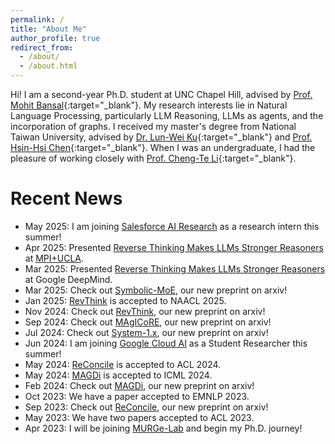 ```yaml
---
permalink: /
title: "About Me"
author_profile: true
redirect_from: 
  - /about/
  - /about.html
---
```


Hi! I am a second-year Ph.D. student at UNC Chapel Hill, advised by [Prof. Mohit Bansal](https://www.cs.unc.edu/~mbansal/){:target="\_blank"}. My research interests lie in Natural Language Processing, particularly LLM Reasoning, LLMs as agents, and the incorporation of graphs. I received my master's degree from National Taiwan University, advised by [Dr. Lun-Wei Ku](https://www.iis.sinica.edu.tw/pages/lwku/index_zh.html){:target="\_blank"} and [Prof. Hsin-Hsi Chen](http://nlg.csie.ntu.edu.tw/advisor.php){:target="\_blank"}. When I was an undergraduate, I had the pleasure of working closely with [Prof. Cheng-Te Li](https://sites.google.com/view/chengteli/){:target="\_blank"}. 

# Recent News
- May 2025: I am joining [Salesforce AI Research](https://www.salesforceairesearch.com/) as a research intern this summer!
- Apr 2025: Presented [Reverse Thinking Makes LLMs Stronger Reasoners](https://arxiv.org/abs/2411.19865) at [MPI+UCLA](https://www.mis.mpg.de/events/series/math-machine-learning-seminar-mpi-mis-ucla).
- Mar 2025: Presented [Reverse Thinking Makes LLMs Stronger Reasoners](https://arxiv.org/abs/2411.19865) at Google DeepMind.
- Mar 2025: Check out [Symbolic-MoE](https://arxiv.org/abs/2503.05641), our new preprint on arxiv!
- Jan 2025: [RevThink](https://arxiv.org/abs/2411.19865) is accepted to NAACL 2025.
- Nov 2024: Check out [RevThink](https://arxiv.org/abs/2411.19865), our new preprint on arxiv!
- Sep 2024: Check out [MAgICoRE](https://arxiv.org/abs/2409.12147), our new preprint on arxiv!
- Jul 2024: Check out [System-1.x](https://arxiv.org/abs/2407.14414), our new preprint on arxiv!
- Jun 2024: I am joining [Google Cloud AI](https://research.google/teams/cloud-ai/) as a Student Researcher this summer!
- May 2024: [ReConcile](https://arxiv.org/pdf/2309.13007) is accepted to ACL 2024.
- May 2024: [MAGDi](https://arxiv.org/abs/2402.01620) is accepted to ICML 2024.
- Feb 2024:	Check out [MAGDi](https://arxiv.org/abs/2402.01620), our new preprint on arxiv!
- Oct 2023:	We have a paper accepted to EMNLP 2023.
- Sep 2023: Check out [ReConcile](https://arxiv.org/pdf/2309.13007), our new preprint on arxiv!
- May 2023:	We have two papers accepted to ACL 2023.
- Apr 2023:	I will be joining [MURGe-Lab](https://murgelab.cs.unc.edu/) and begin my Ph.D. journey!
